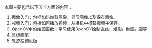 
本章主要包含以下五个方面的内容：

1. 图像入门：包括如何加载图像，显示图像以及保存图像。
2. 视频入门：包括如何播放视频，从相机中捕获视频并保存。
3. OpenCV中的绘图函数：学习使用OpenCV绘制直线，矩形，椭圆，圆等
4. 鼠标画笔
5. 轨迹栏调色板
